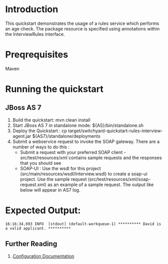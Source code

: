 Introduction
============
This quickstart demonstrates the usage of a rules service which performs an age check.  The 
package resource is specified using annotations within the InterviewRules interface.       

Preqrequisites 
==============
Maven

Running the quickstart
======================

JBoss AS 7
----------
1. Build the quickstart:
    mvn clean install
2. Start JBoss AS 7 in standalone mode:
    ${AS}/bin/standalone.sh
3. Deploy the Quickstart : 
    cp target/switchyard-quickstart-rules-interview-agent.jar ${AS7}/standalone/deployments
4. Submit a webservice request to invoke the SOAP gateway.  There are a number of ways to do this :
      - Submit a request with your preferred SOAP client - src/test/resources/xml contains sample 
        requests and the responses that you should see
      - SOAP-UI : Use the wsdl for this project (src/main/resources/wsdl/Interview.wsdl) to create 
        a soap-ui project.    Use the sample request (src/test/resources/xml/soap-request.xml) as an 
        example of a sample request. The output like below will appear in AS7 log.

Expected Output:
================
```
16:16:34,693 INFO  [stdout] (default-workqueue-1) ********** David is a valid applicant. **********
```

## Further Reading

1. [Configuration Documentation](https://docs.jboss.org/author/display/SWITCHYARD/Configuration)

